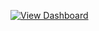 [![View Dashboard](https://img.shields.io/badge/View%20Dashboard-Click%20Here-blue)](https://app.powerbi.com/view?r=eyJrIjoiMmMyOTYxZjctOWM0Ny00Njc1LTllNmQtY2MyNjA4OGRiZTI1IiwidCI6IjJmODVkYzc0LWI2YjQtNDU4NC1iZWVlLWNjZGE3MTQ0NDk3MCIsImMiOjZ9&pageName=5c63183ffbd6debdbd43)
